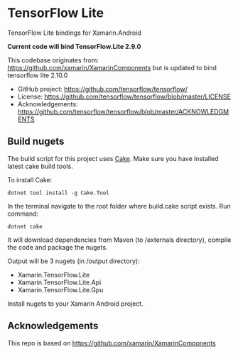 # TensorFlow Lite

TensorFlow Lite bindings for Xamarin.Android

**Current code will bind TensorFlow.Lite 2.9.0**

This codebase originates from: https://github.com/xamarin/XamarinComponents
but is updated to bind tensorflow lite 2.10.0


 * GitHub project: https://github.com/tensorflow/tensorflow/ 
 * License: https://github.com/tensorflow/tensorflow/blob/master/LICENSE 
 * Acknowledgements: https://github.com/tensorflow/tensorflow/blob/master/ACKNOWLEDGMENTS


## Build nugets

The build script for this project uses [Cake](http://cakebuild.net). Make sure you have installed latest cake build tools.

To install Cake:

```
dotnet tool install -g Cake.Tool	
```

In the terminal navigate to the root folder where build.cake script exists.
Run command: 

```
dotnet cake
```

It will download dependencies from Maven (to /externals directory), compile the code and package the nugets.

Output will be 3 nugets (in /output directory):

* Xamarin.TensorFlow.Lite
* Xamarin.TensorFlow.Lite.Api
* Xamarin.TensorFlow.Lite.Gpu

Install nugets to your Xamarin Android project.

## Acknowledgements
This repo is based on https://github.com/xamarin/XamarinComponents
